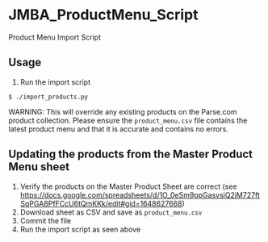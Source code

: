 # JMBA_ProductMenu_Script
Product Menu Import Script

## Usage

1. Run the import script
```
$ ./import_products.py
```

WARNING: This will override any existing products on the Parse.com product collection. Please ensure the `product_menu.csv` file contains the latest product menu and that it is accurate and contains no errors.

## Updating the products from the Master Product Menu sheet

1. Verify the products on the Master Product Sheet are correct (see https://docs.google.com/spreadsheets/d/1O_0eSm9ppGasvsiQ2jM727ftSqPGA8PfFCcU6tQmKKk/edit#gid=1648627668)
2. Download sheet as CSV and save as `product_menu.csv`
3. Commit the file
4. Run the import script as seen above


